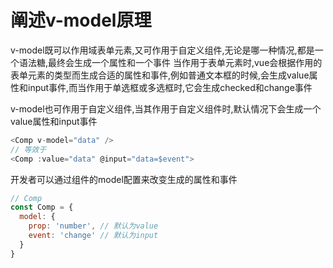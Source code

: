# 阐述v-model原理
v-model既可以作用域表单元素,又可作用于自定义组件,无论是哪一种情况,都是一个语法糖,最终会生成一个属性和一个事件
当作用于表单元素时,vue会根据作用的表单元素的类型而生成合适的属性和事件,例如普通文本框的时候,会生成value属性和input事件,而当作用于单选框或多选框时,它会生成checked和change事件

v-model也可作用于自定义组件,当其作用于自定义组件时,默认情况下会生成一个value属性和input事件
```js
<Comp v-model="data" />
// 等效于
<Comp :value="data" @input="data=$event">
```
开发者可以通过组件的model配置来改变生成的属性和事件

```js
// Comp
const Comp = {
  model: {
    prop: 'number', // 默认为value
    event: 'change' // 默认为input
  }
}

```